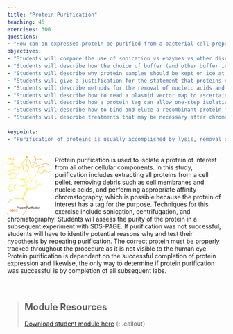 ```yaml
---
title: "Protein Purification"
teaching: 45
exercises: 300
questions:
- "How can an expressed protein be purified from a bacterial cell preparation?"
objectives:
- "Students will compare the use of sonication vs enzymes vs other disruption techniques for cell wall breakage."
- "Students will describe how the choice of buffer (and other buffer ingredients and additives) can protect or damage an enzyme’s structure and function."
- "Students will describe why protein samples should be kept on ice at all times."
- "Students will give a justification for the statement that proteins should be studied in purified form rather than in the ligand-bound or complexed forms they may take up in the cell."
- "Students will describe methods for the removal of nucleic acids and extraneous membranes and lipids."
- "Students will describe how to read a plasmid vector map to ascertain whether a tag will be expressed."
- "Students will describe how a protein tag can allow one-step isolation of a foreign protein from E. coli but may require tag removal after purification."
- "Students will describe how to bind and elute a recombinant protein from the appropriate affinity resin."
- "Students will describe treatments that may be necessary after chromatography, such as elution agent removal or protein concentration."

keypoints:
- "Purification of proteins is usually accomplished by lysis, removal of nucleic acids, and affinity chromatography utilizing a 6-histidine tag or fusion protein tag."
---
```

<img src="../fig/purification.png" alt="Protein Purification" width="100" style="float: left; margin-top: 0px; margin-right: 10px" />
Protein purification is used to isolate a protein of interest from all other cellular components. In this study, purification includes extracting all proteins from a cell pellet, removing debris such as cell membranes and nucleic acids, and performing appropriate affinity chromatography, which is possible because the protein of interest has a tag for the purpose. Techniques for this exercise include sonication, centrifugation, and chromatography. Students will assess the purity of the protein in a subsequent experiment with SDS-PAGE. If purification was not successful, students will have to identify potential reasons why and test their hypothesis by repeating purification.  The correct protein must be properly tracked throughout the procedure as it is not visible to the human eye. Protein purification is dependent on the successful completion of protein expression and likewise, the only way to determine if protein purification was successful is by completion of all subsequent labs.
<br/><br/><br/>

> ## Module Resources
>[Download student module here](https://docs.google.com/document/d/e/2PACX-1vQu5Anq-_cRZ_B6e90WnEaLhvQ3braqnybKXtcsPilt5gb1K2cwi1akOujp-BEpa_95K87GFgicVpol/pub)
{: .callout}
